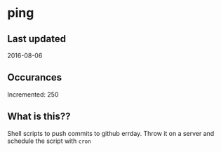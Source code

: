 # ping

## Last updated
2016-08-06

## Occurances
Incremented: 250

## What is this?? 
Shell scripts to push commits to github errday. Throw it on a server and schedule the script with `cron`
